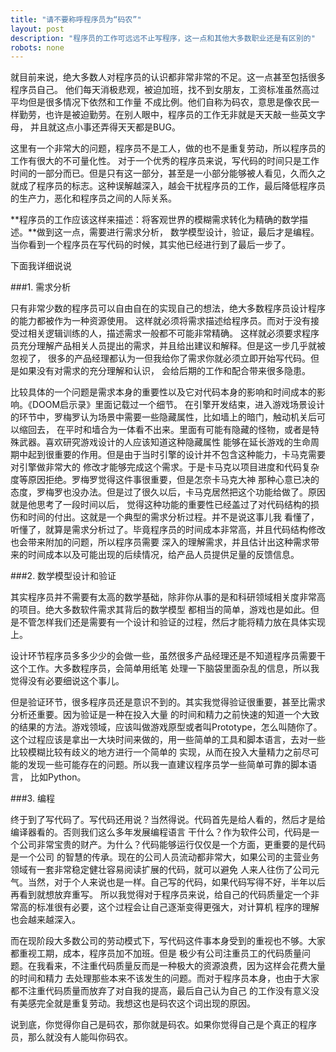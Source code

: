 ```yaml
---
title: "请不要称呼程序员为“码农”"
layout: post
description: "程序员的工作可远远不止写程序，这一点和其他大多数职业还是有区别的"
robots: none
---
```


就目前来说，绝大多数人对程序员的认识都非常非常的不足。这一点甚至包括很多程序员自己。
他们每天消极悲观，被迫加班，找不到女朋友，工资标准虽然高过平均但是很多情况下依然和工作量
不成比例。他们自称为码农，意思是像农民一样勤劳，也许是被迫勤劳。在别人眼中，程序员的工作无非就是天天敲一些英文字母，
并且就这点小事还弄得天天都是BUG。

这里有一个非常大的问题，程序员不是工人，做的也不是重复劳动，所以程序员的工作有很大的不可量化性。
对于一个优秀的程序员来说，写代码的时间只是工作时间的一部分而已。但是只有这一部分，甚至是一小部分能够被人看见，久而久之就成了程序员的标志。这种误解越深入，越会干扰程序员的工作，最后降低程序员的生产力，恶化和程序员之间的人际关系。

**程序员的工作应该这样来描述：将客观世界的模糊需求转化为精确的数学描述。**做到这一点，需要进行需求分析，
数学模型设计，验证，最后才是编程。当你看到一个程序员在写代码的时候，其实他已经进行到了最后一步了。

下面我详细说说

###1. 需求分析

只有非常少数的程序员可以自由自在的实现自己的想法，绝大多数程序员设计程序的能力都被作为一种资源使用。
这样就必须将需求描述给程序员。而对于没有接受过相关逻辑训练的人，描述需求一般都不可能非常精确。
这样就必须要求程序员充分理解产品相关人员提出的需求，并且给出建议和解释。但是这一步几乎就被忽视了，
很多的产品经理都认为一但我给你了需求你就必须立即开始写代码。但是如果没有对需求的充分理解和认识，
会给后期的工作和配合带来很多隐患。

比较具体的一个问题是需求本身的重要性以及它对代码本身的影响和时间成本的影响。《DOOM启示录》里面记载过一个细节。
在引擎开发结束，进入游戏场景设计的环节中，罗梅罗认为场景中需要一些隐藏属性，比如墙上的暗门，触动机关后可以缩回去，
在平时和墙合为一体看不出来。里面有可能有隐藏的怪物，或者是特殊武器。喜欢研究游戏设计的人应该知道这种隐藏属性
能够在延长游戏的生命周期中起到很重要的作用。但是由于当时引擎的设计并不包含这种能力，卡马克需要对引擎做非常大的
修改才能够完成这个需求。于是卡马克以项目进度和代码复杂度等原因拒绝。罗梅罗觉得这件事很重要，但是怎奈卡马克大神
那种心意已决的态度，罗梅罗也没办法。但是过了很久以后，卡马克居然把这个功能给做了。原因就是他思考了一段时间以后，
觉得这种功能的重要性已经盖过了对代码结构的损伤和时间的付出。这就是一个典型的需求分析过程。并不是说这事儿我
看懂了，听懂了，就算是需求分析过了。毕竟程序员的时间成本非常高，并且代码结构修改也会带来附加的问题，所以程序员需要
深入的理解需求，并且估计出这种需求带来的时间成本以及可能出现的后续情况，给产品人员提供足量的反馈信息。

###2. 数学模型设计和验证

其实程序员并不需要有太高的数学基础，除非你从事的是和科研领域相关度非常高的项目。绝大多数软件需求其背后的数学模型
都相当的简单，游戏也是如此。但是不管怎样我们还是需要有一个设计和验证的过程，然后才能将精力放在具体实现上。

设计环节程序员多多少少的会做一些，虽然很多产品经理还是不知道程序员需要干这个工作。大多数程序员，会简单用纸笔
处理一下脑袋里面杂乱的信息，所以我觉得没有必要细说这个事儿。

但是验证环节，很多程序员还是意识不到的。其实我觉得验证很重要，甚至比需求分析还重要。因为验证是一种在投入大量
的时间和精力之前快速的知道一个大致的结果的方法。游戏领域，应该叫做游戏原型或者叫Prototype，怎么叫随你了。
这个过程应该是拿出一大块时间来做的，用一些简单的工具和脚本语言，去对一些比较模糊比较有歧义的地方进行一个简单的
实现，从而在投入大量精力之前尽可能的发现一些可能存在的问题。所以我一直建议程序员学一些简单可靠的脚本语言，
比如Python。

###3. 编程

终于到了写代码了。写代码还用说？当然得说。代码首先是给人看的，然后才是给编译器看的。否则我们这么多年发展编程语言
干什么？作为软件公司，代码是一个公司非常宝贵的财产。为什么？代码能够运行仅仅是一个方面，更重要的是代码是一个公司
的智慧的传承。现在的公司人员流动都非常大，如果公司的主营业务领域有一套非常稳定健壮容易阅读扩展的代码，就可以避免
人来人往伤了公司元气。当然，对于个人来说也是一样。自己写的代码，如果代码写得不好，半年以后再看到就想放弃重写。
所以我觉得对于程序员来说，给自己的代码质量定一个非常高的标准很有必要，这个过程会让自己逐渐变得更强大，对计算机
程序的理解也会越来越深入。

而在现阶段大多数公司的劳动模式下，写代码这件事本身受到的重视也不够。大家都重视工期，成本，程序员加不加班。但是
极少有公司注重员工的代码质量问题。在我看来，不注重代码质量反而是一种极大的资源浪费，因为这样会花费大量的时间和精力
去处理那些本来不该发生的问题。而对于程序员本身，也由于大家都不注重代码质量而放弃了对自我的提高，最后自己认为自己
的工作没有意义没有美感完全就是重复劳动。我想这也是码农这个词出现的原因。

说到底，你觉得你自己是码农，那你就是码农。如果你觉得自己是个真正的程序员，那么就没有人能叫你码农。